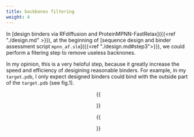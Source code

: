 ```yaml
---
title: backbones filtering
weight: 4
---
```

In [design binders via RFdiffusion and ProteinMPNN-FastRelax]({{<ref "./design.md" >}}), at the beginning of [sequence design and binder assessment script `mpnn_af.slm`]({{<ref "./design.md#step3">}}), we could perform a fitering step to remove useless backnones.

In my opinion, this is a very heloful step, because it greatly increase the speed and efficiency of desigining reasonable binders. For example, in my `target.pdb`, I only expect designed binders could bind with the outside part of the `target.pdb` (see fig.1).
<center>{{<figure src="../bioIMG/CB.png" caption="fig.1 `target.pdb` and atoms where binders should bind with">}}</center>


<center>{{<figure src="../bioIMG/vis_bbs.png" caption="fig.2 distribution of all designed backbone centers">}}</center>